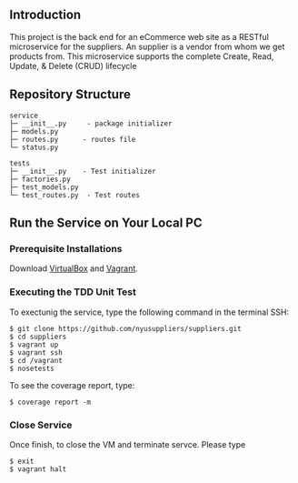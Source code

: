 ## Introduction

This project is the back end for an eCommerce web site as a RESTful microservice for the suppliers. An supplier is a vendor from whom we get products from. This microservice supports the complete Create, Read, Update, & Delete (CRUD) lifecycle

## Repository Structure
```
service
├─ __init__.py     - package initializer
├─ models.py      
├─ routes.py      - routes file
└─ status.py

tests
├─ __init__.py    - Test initializer
├─ factories.py
├─ test_models.py
└─ test_routes.py  - Test routes
```


## Run the Service on Your Local PC

### Prerequisite Installations
Download [VirtualBox](https://www.virtualbox.org/) and [Vagrant](https://www.vagrantup.com/).

### Executing the TDD Unit Test
To exectunig the service, type the following command in the terminal SSH:
```
$ git clone https://github.com/nyusuppliers/suppliers.git
$ cd suppliers
$ vagrant up
$ vagrant ssh
$ cd /vagrant
$ nosetests
```
To see the coverage report, type:
```
$ coverage report -m
```

### Close Service
Once finish, to close the VM and terminate servce. Please type
```
$ exit
$ vagrant halt
```
